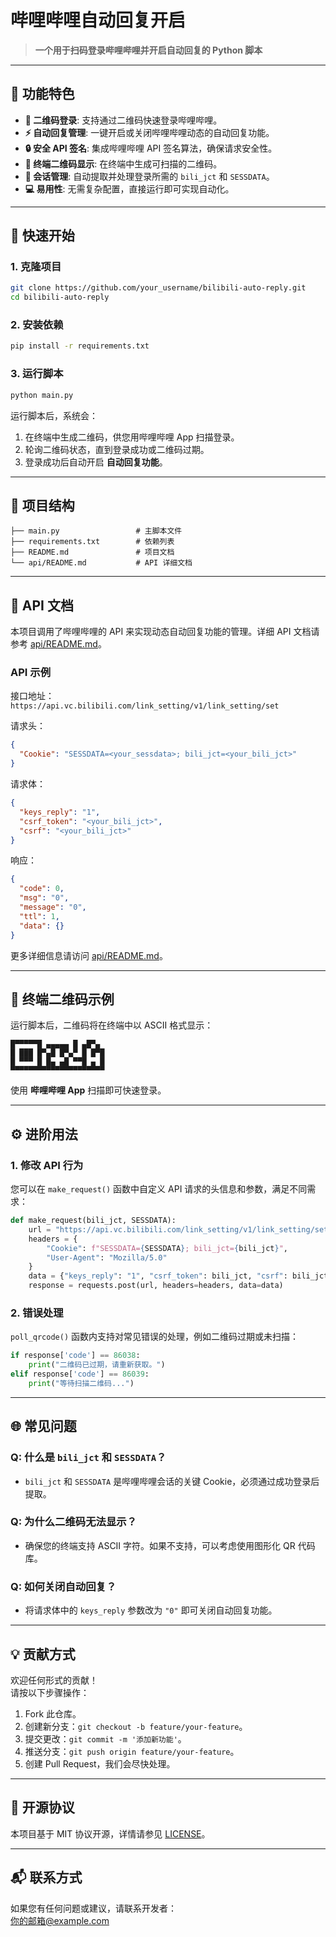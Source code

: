 
# **哔哩哔哩自动回复开启**

> **一个用于扫码登录哔哩哔哩并开启自动回复的 Python 脚本**

---

## **🌟 功能特色**

- **📱 二维码登录**: 支持通过二维码快速登录哔哩哔哩。
- **⚡ 自动回复管理**: 一键开启或关闭哔哩哔哩动态的自动回复功能。
- **🔒 安全 API 签名**: 集成哔哩哔哩 API 签名算法，确保请求安全性。
- **🎯 终端二维码显示**: 在终端中生成可扫描的二维码。
- **📅 会话管理**: 自动提取并处理登录所需的 `bili_jct` 和 `SESSDATA`。
- **💻 易用性**: 无需复杂配置，直接运行即可实现自动化。

---

## **🚀 快速开始**

### 1. 克隆项目

```bash
git clone https://github.com/your_username/bilibili-auto-reply.git
cd bilibili-auto-reply
```

### 2. 安装依赖

```bash
pip install -r requirements.txt
```

### 3. 运行脚本

```bash
python main.py
```

运行脚本后，系统会：

1. 在终端中生成二维码，供您用哔哩哔哩 App 扫描登录。
2. 轮询二维码状态，直到登录成功或二维码过期。
3. 登录成功后自动开启 **自动回复功能**。

---

## **📁 项目结构**

```
├── main.py                 # 主脚本文件
├── requirements.txt        # 依赖列表
├── README.md               # 项目文档
└── api/README.md           # API 详细文档
```

---

## **📜 API 文档**

本项目调用了哔哩哔哩的 API 来实现动态自动回复功能的管理。详细 API 文档请参考 [api/README.md](api/README.md)。

### API 示例

接口地址：  
`https://api.vc.bilibili.com/link_setting/v1/link_setting/set`

请求头：

```json
{
  "Cookie": "SESSDATA=<your_sessdata>; bili_jct=<your_bili_jct>"
}
```

请求体：

```json
{
  "keys_reply": "1",
  "csrf_token": "<your_bili_jct>",
  "csrf": "<your_bili_jct>"
}
```

响应：

```json
{
  "code": 0,
  "msg": "0",
  "message": "0",
  "ttl": 1,
  "data": {}
}
```

更多详细信息请访问 [api/README.md](api/README.md)。

---

## **📸 终端二维码示例**

运行脚本后，二维码将在终端中以 ASCII 格式显示：

```
█▀▀▀▀▀█ ▄▄▄▄▄ █ ▄█▀▄ 
█ ███ █▀▄█ █▀▄▀ █ █▀█
█ ▀▀▀ █ █▄ ▄█ ▀▀█ ▄ █
▀▀▀▀▀▀▀▀▀▀▀▀▀▀▀▀▀▀▀▀▀
```

使用 **哔哩哔哩 App** 扫描即可快速登录。

---

## **⚙️ 进阶用法**

### 1. 修改 API 行为

您可以在 `make_request()` 函数中自定义 API 请求的头信息和参数，满足不同需求：

```python
def make_request(bili_jct, SESSDATA):
    url = "https://api.vc.bilibili.com/link_setting/v1/link_setting/set"
    headers = {
        "Cookie": f"SESSDATA={SESSDATA}; bili_jct={bili_jct}",
        "User-Agent": "Mozilla/5.0"
    }
    data = {"keys_reply": "1", "csrf_token": bili_jct, "csrf": bili_jct}
    response = requests.post(url, headers=headers, data=data)
```

### 2. 错误处理

`poll_qrcode()` 函数内支持对常见错误的处理，例如二维码过期或未扫描：

```python
if response['code'] == 86038:
    print("二维码已过期，请重新获取。")
elif response['code'] == 86039:
    print("等待扫描二维码...")
```

---

## **🌐 常见问题**

### **Q: 什么是 `bili_jct` 和 `SESSDATA`？**
- `bili_jct` 和 `SESSDATA` 是哔哩哔哩会话的关键 Cookie，必须通过成功登录后提取。

### **Q: 为什么二维码无法显示？**
- 确保您的终端支持 ASCII 字符。如果不支持，可以考虑使用图形化 QR 代码库。

### **Q: 如何关闭自动回复？**
- 将请求体中的 `keys_reply` 参数改为 `"0"` 即可关闭自动回复功能。

---

## **💡 贡献方式**

欢迎任何形式的贡献！  
请按以下步骤操作：

1. Fork 此仓库。
2. 创建新分支：`git checkout -b feature/your-feature`。
3. 提交更改：`git commit -m '添加新功能'`。
4. 推送分支：`git push origin feature/your-feature`。
5. 创建 Pull Request，我们会尽快处理。

---

## **📄 开源协议**

本项目基于 MIT 协议开源，详情请参见 [LICENSE](LICENSE)。

---

## **📬 联系方式**

如果您有任何问题或建议，请联系开发者：  
[你的邮箱@example.com](mailto:theoldtimes@foxmail.com)

